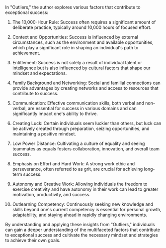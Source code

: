 In "Outliers," the author explores various factors that contribute to exceptional success:

1. The 10,000-Hour Rule: Success often requires a significant amount of deliberate practice, typically around 10,000 hours of focused effort.

2. Context and Opportunities: Success is influenced by external circumstances, such as the environment and available opportunities, which play a significant role in shaping an individual's path to achievement.

3. Entitlement: Success is not solely a result of individual talent or intelligence but is also influenced by cultural factors that shape our mindset and expectations.

4. Family Background and Networking: Social and familial connections can provide advantages by creating networks and access to resources that contribute to success.

5. Communication: Effective communication skills, both verbal and non-verbal, are essential for success in various domains and can significantly impact one's ability to thrive.

6. Creating Luck: Certain individuals seem luckier than others, but luck can be actively created through preparation, seizing opportunities, and maintaining a positive mindset.

7. Low Power Distance: Cultivating a culture of equality and seeing teammates as equals fosters collaboration, innovation, and overall team success.

8. Emphasis on Effort and Hard Work: A strong work ethic and perseverance, often referred to as grit, are crucial for achieving long-term success.

9. Autonomy and Creative Work: Allowing individuals the freedom to exercise creativity and have autonomy in their work can lead to greater motivation, productivity, and success.

10. Outlearning Competency: Continuously seeking new knowledge and skills beyond one's current competency is essential for personal growth, adaptability, and staying ahead in rapidly changing environments.

By understanding and applying these insights from "Outliers," individuals can gain a deeper understanding of the multifaceted factors that contribute to exceptional success and cultivate the necessary mindset and strategies to achieve their own goals.